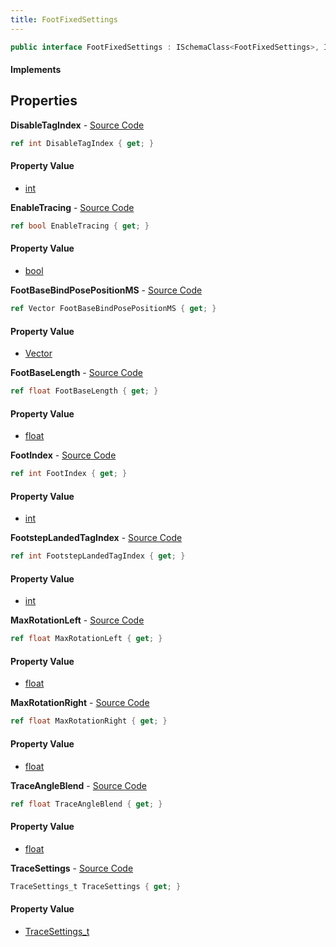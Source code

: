 ```yaml
---
title: FootFixedSettings
---
```


```csharp
public interface FootFixedSettings : ISchemaClass<FootFixedSettings>, ISchemaField, ISchemaClass, INativeHandle
```

#### Implements

## Properties

**DisableTagIndex** - [Source Code](https://github.com/swiftly-solution/swiftlys2/blob/master/managed/src/SwiftlyS2.Generated/Schemas/Interfaces/FootFixedSettings.cs#L32)

```csharp
ref int DisableTagIndex { get; }
```

#### Property Value

- [int](https://learn.microsoft.com/dotnet/api/system.int32)

**EnableTracing** - [Source Code](https://github.com/swiftly-solution/swiftlys2/blob/master/managed/src/SwiftlyS2.Generated/Schemas/Interfaces/FootFixedSettings.cs#L28)

```csharp
ref bool EnableTracing { get; }
```

#### Property Value

- [bool](https://learn.microsoft.com/dotnet/api/system.boolean)

**FootBaseBindPosePositionMS** - [Source Code](https://github.com/swiftly-solution/swiftlys2/blob/master/managed/src/SwiftlyS2.Generated/Schemas/Interfaces/FootFixedSettings.cs#L18)

```csharp
ref Vector FootBaseBindPosePositionMS { get; }
```

#### Property Value

- [Vector](/docs/api/shared/natives/vector)

**FootBaseLength** - [Source Code](https://github.com/swiftly-solution/swiftlys2/blob/master/managed/src/SwiftlyS2.Generated/Schemas/Interfaces/FootFixedSettings.cs#L20)

```csharp
ref float FootBaseLength { get; }
```

#### Property Value

- [float](https://learn.microsoft.com/dotnet/api/system.single)

**FootIndex** - [Source Code](https://github.com/swiftly-solution/swiftlys2/blob/master/managed/src/SwiftlyS2.Generated/Schemas/Interfaces/FootFixedSettings.cs#L34)

```csharp
ref int FootIndex { get; }
```

#### Property Value

- [int](https://learn.microsoft.com/dotnet/api/system.int32)

**FootstepLandedTagIndex** - [Source Code](https://github.com/swiftly-solution/swiftlys2/blob/master/managed/src/SwiftlyS2.Generated/Schemas/Interfaces/FootFixedSettings.cs#L26)

```csharp
ref int FootstepLandedTagIndex { get; }
```

#### Property Value

- [int](https://learn.microsoft.com/dotnet/api/system.int32)

**MaxRotationLeft** - [Source Code](https://github.com/swiftly-solution/swiftlys2/blob/master/managed/src/SwiftlyS2.Generated/Schemas/Interfaces/FootFixedSettings.cs#L22)

```csharp
ref float MaxRotationLeft { get; }
```

#### Property Value

- [float](https://learn.microsoft.com/dotnet/api/system.single)

**MaxRotationRight** - [Source Code](https://github.com/swiftly-solution/swiftlys2/blob/master/managed/src/SwiftlyS2.Generated/Schemas/Interfaces/FootFixedSettings.cs#L24)

```csharp
ref float MaxRotationRight { get; }
```

#### Property Value

- [float](https://learn.microsoft.com/dotnet/api/system.single)

**TraceAngleBlend** - [Source Code](https://github.com/swiftly-solution/swiftlys2/blob/master/managed/src/SwiftlyS2.Generated/Schemas/Interfaces/FootFixedSettings.cs#L30)

```csharp
ref float TraceAngleBlend { get; }
```

#### Property Value

- [float](https://learn.microsoft.com/dotnet/api/system.single)

**TraceSettings** - [Source Code](https://github.com/swiftly-solution/swiftlys2/blob/master/managed/src/SwiftlyS2.Generated/Schemas/Interfaces/FootFixedSettings.cs#L16)

```csharp
TraceSettings_t TraceSettings { get; }
```

#### Property Value

- [TraceSettings_t](/docs/api/shared/schemadefinitions/tracesettings_t)

